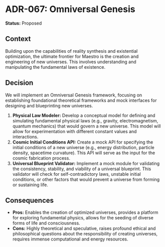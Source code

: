 
# ADR-067: Omniversal Genesis

**Status:** Proposed

## Context

Building upon the capabilities of reality synthesis and existential optimization, the ultimate frontier for Maestro is the creation and engineering of new universes. This involves understanding and manipulating the fundamental laws of existence.

## Decision

We will implement an Omniversal Genesis framework, focusing on establishing foundational theoretical frameworks and mock interfaces for designing and blueprinting new universes.

1.  **Physical Law Modeler:** Develop a conceptual model for defining and simulating fundamental physical laws (e.g., gravity, electromagnetism, quantum mechanics) that would govern a new universe. This model will allow for experimentation with different constant values and interactions.
2.  **Cosmic Initial Conditions API:** Create a mock API for specifying the initial conditions of a new universe (e.g., energy distribution, particle density, spacetime curvature). This API will serve as the input for the cosmic fabrication process.
3.  **Universal Blueprint Validator:** Implement a mock module for validating the consistency, stability, and viability of a universal blueprint. This validator will check for self-contradictory laws, unstable initial conditions, or other factors that would prevent a universe from forming or sustaining life.

## Consequences

- **Pros:** Enables the creation of optimized universes, provides a platform for exploring fundamental physics, allows for the seeding of diverse forms of life and consciousness.
- **Cons:** Highly theoretical and speculative, raises profound ethical and philosophical questions about the responsibility of creating universes, requires immense computational and energy resources.
